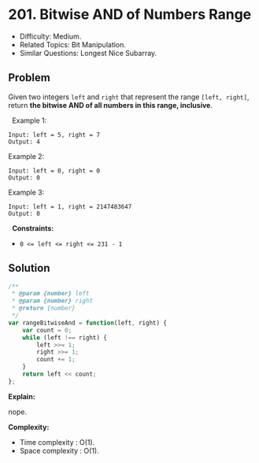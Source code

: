 # 201. Bitwise AND of Numbers Range

- Difficulty: Medium.
- Related Topics: Bit Manipulation.
- Similar Questions: Longest Nice Subarray.

## Problem

Given two integers `left` and `right` that represent the range `[left, right]`, return **the bitwise AND of all numbers in this range, inclusive**.

 
Example 1:

```
Input: left = 5, right = 7
Output: 4
```

Example 2:

```
Input: left = 0, right = 0
Output: 0
```

Example 3:

```
Input: left = 1, right = 2147483647
Output: 0
```

 
**Constraints:**


	
- `0 <= left <= right <= 231 - 1`



## Solution

```javascript
/**
 * @param {number} left
 * @param {number} right
 * @return {number}
 */
var rangeBitwiseAnd = function(left, right) {
    var count = 0;
    while (left !== right) {
        left >>= 1;
        right >>= 1;
        count += 1;
    }
    return left << count;
};
```

**Explain:**

nope.

**Complexity:**

* Time complexity : O(1).
* Space complexity : O(1).
